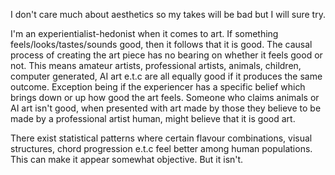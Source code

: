 
I don't care much about aesthetics so my takes will be bad but I will sure try.


I'm an experientialist-hedonist when it comes to art. If something feels/looks/tastes/sounds good, then it follows that it is good. The causal process of creating  the art piece has no bearing on whether it feels good or not. This means amateur artists, professional artists, animals, children, computer generated, AI art e.t.c are all equally good if it produces the same outcome. Exception being if the experiencer has a specific belief which brings down or up how good the art feels. Someone who claims animals or AI art isn't good, when presented with art made by those they believe to be made by a professional artist human, might believe that it is good art.

There exist statistical patterns where certain flavour combinations, visual structures, chord progression e.t.c feel better among human populations. This can make it appear somewhat objective. But it isn't. 